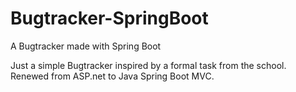 # Bugtracker-SpringBoot
A Bugtracker made with Spring Boot

Just a simple Bugtracker inspired by a formal task from the school. Renewed from ASP.net to Java Spring Boot MVC.
